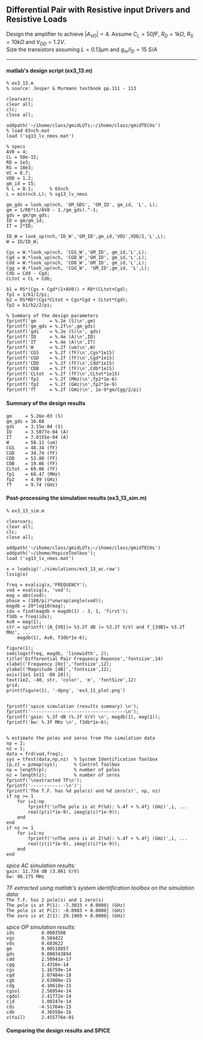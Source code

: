 
## Differential Pair with Resistive input Drivers and Resistive Loads

Design the amplifier to achieve $|A_{VO}| = 4$. Assume $C_L = 50fF$, $R_D = 1k\Omega$, $R_S = 10k\Omega$ and $V_{DD} = 1.2V$.<br>
Size the transistors assuming $L = 0.13 \mu m$ and $g_m/I_D = 15$ $S/A$

---

#### matlab's design script (ex3_13.m)
```
% ex3_13.m
% source: Jesper & Murmann textbook pp.111 - 113

clearvars;
clear all;
clc;
close all;

addpath('~/ihome/class/gmidLUTs;~/ihome/class/gmidTECHs')
% load 65nch.mat
load ('sg13_lv_nmos.mat')

% specs
AV0 = 4;
CL = 50e-15;
RD = 1e3;
RS = 10e3;
VC = 0.7;
VDD = 1.2;
gm_id = 15;
% L = 0.1;      % 65nch
L = min(nch.L); % sg13_lv_nmos

gm_gds = look_up(nch, 'GM_GDS', 'GM_ID', gm_id, 'L', L);
gm = 1/RD*(1/AV0 - 1./gm_gds).^-1;
gds = gm/gm_gds;
ID = gm/gm_id;
IT = 2*ID;

ID_W = look_up(nch,'ID_W','GM_ID',gm_id,'VDS',VDD/2,'L',L);
W = ID/ID_W;

Cgs = W.*look_up(nch, 'CGS_W','GM_ID', gm_id,'L',L);
Cgd = W.*look_up(nch, 'CGD_W','GM_ID', gm_id,'L',L);
Cdd = W.*look_up(nch, 'CDD_W','GM_ID', gm_id,'L',L);
Cgg = W.*look_up(nch, 'CGG_W', 'GM_ID',gm_id, 'L',L);
Cdb = Cdd - Cgd;
CLtot = CL + Cdb;

b1 = RS*(Cgs + Cgd*(1+AV0)) + RD*(CLtot+Cgd);
fp1 = 1/b1/2/pi;
b2 = RS*RD*(Cgs*CLtot + Cgs*Cgd + CLtot*Cgd);
fp2 = b1/b2/2/pi;

% Summary of the design parameters
fprintf('gm     = %.2e (S)\n',gm)
fprintf('gm_gds = %.2f\n',gm_gds)
fprintf('gds    = %.2e (S)\n', gds)
fprintf('ID     = %.4e (A)\n',ID)
fprintf('IT     = %.4e (A)\n',IT)
fprintf('W      = %.2f (um)\n',W)
fprintf('CGS    = %.2f (fF)\n',Cgs*1e15)
fprintf('CGD    = %.2f (fF)\n',Cgd*1e15)
fprintf('CDD    = %.2f (fF)\n',Cdd*1e15)
fprintf('CDB    = %.2f (fF)\n',Cdb*1e15)
fprintf('CLtot  = %.2f (fF)\n',CLtot*1e15)
fprintf('fp1    = %.2f (MHz)\n',fp1*1e-6)
fprintf('fp2    = %.2f (GHz)\n',fp2*1e-9)
fprintf('fT     = %.2f (GHz)\n', 1e-9*gm/Cgg/2/pi)
```

#### Summary of the design results
`gm     = 5.26e-03 (S)`<br>
`gm_gds = 16.68`<br>
`gds    = 3.15e-04 (S)`<br>
`ID     = 3.5077e-04 (A)`<br>
`IT     = 7.0155e-04 (A)`<br>
`W      = 58.11 (um)`<br>
`CGS    = 48.34 (fF)`<br>
`CGD    = 34.74 (fF)`<br>
`CDD    = 53.80 (fF)`<br>
`CDB    = 19.06 (fF)`<br>
`CLtot  = 69.06 (fF)`<br>
`fp1    = 68.47 (MHz)`<br>
`fp2    = 4.99 (GHz)`<br>
`fT     = 9.74 (GHz)`<br>

#### Post-processing the simulation results (ex3_13_sim.m)
```
% ex3_13_sim.m

clearvars;
clear all;
clc;
close all;

addpath('~/ihome/class/gmidLUTs;~/ihome/class/gmidTECHs')
addpath('~/ihome/HspiceToolbox');
load ('sg13_lv_nmos.mat')

x = loadsig('./simulations/ex3_13_ac.raw')
lssig(x)

freq = evalsig(x,'FREQUENCY');
vod = evalsig(x, 'vod');
mag = abs(vod);
phase = (180/pi)*unwrap(angle(vod));
magdb = 20*log10(mag);
idx = find(magdb < magdb(1) - 3, 1, 'first');
f3db = freq(idx);
Av0 = mag(1);
str = sprintf('|A_{V0}|= %3.2f dB (= %3.2f V/V) and f_{3dB}= %3.2f MHz', ...
    magdb(1), Av0, f3db*1e-6);

figure(1);
semilogx(freq, magdb, 'linewidth', 2);
title('Differential Pair Frequency Reponse','fontsize',14)
xlabel('Frequency [Hz]','fontsize',12);
ylabel('Magnitude [dB]','fontsize',12);
axis([1e1 1e11 -80 20]);
text(1e2, -40, str, 'color', 'm', 'fontSize',12)
grid;
print(figure(1), '-dpng', 'ex3_11_plot.png')

  
fprintf('spice simulation (results summary) \n');
fprintf('-----------------------------------\n');
fprintf('gain: %.3f dB (%.3f V/V) \n', magdb(1), mag(1));
fprintf('bw: %.3f MHz \n', f3db*1e-6);


% estimate the poles and zeros from the simulation data
np = 2;
nz = 1;
data = frd(vod,freq);
sys = tfest(data,np,nz)  % System Identification Toolbox
[p,z] = pzmap(sys);      % Control Toolbox
np = length(p);          % number of poles
nz = length(z);          % number of zeros
fprintf('\nextracted TF\n');
fprintf('-------------\n')';
fprintf('The T.F. has %d pole(s) and %d zero(s)', np, nz)
if np >= 1
    for i=1:np
        fprintf('\nThe pole is at P(%d): %.4f + %.4fj (GHz)',i, ...
        real(p(i)*1e-9), imag(p(i)*1e-9));
    end
end
if nz >= 1
    for i=1:nz
        fprintf('\nThe zero is at Z(%d): %.4f + %.4fj (GHz)',i, ...
        real(z(i)*1e-9), imag(z(i)*1e-9));
    end
end
```

*spice AC simulation results:* <br> 
`gain: 11.734 dB (3.861 V/V)` <br> 
`bw: 98.175 MHz` <br>

*TF extracted using matlab's system identification toolbox on the simulation data:* <br>
`The T.F. has 2 pole(s) and 1 zero(s)`<br>
`The pole is at P(1): -7.3033 + 0.0000j (GHz)`<br>
`The pole is at P(2): -0.0983 + 0.0000j (GHz)`<br>
`The zero is at Z(1): 29.1969 + 0.0000j (GHz)`<br> 

*spice OP simulation results:*  <br>
`ids          0.0003508`<br>
`vgs          0.504422`<br>
`vds          0.603622`<br>
`gm           0.00518857`<br>
`gds          0.000343894`<br>
`cdd          2.50941e-17`<br>
`cgg          1.4316e-14`<br>
`cgs          1.16759e-14`<br>
`cgd          2.07484e-18`<br>
`cgb          2.63808e-15`<br>
`cdg          4.10618e-15`<br>
`cgsol        2.58954e-14`<br>
`cgdol        2.41772e-14`<br>
`cjd          1.00247e-14`<br>
`cds         -4.51764e-15`<br>
`cdb          4.36558e-16`<br>
`v(tail)      2.455776e-01`<br>




#### Comparing the design results and SPICE
